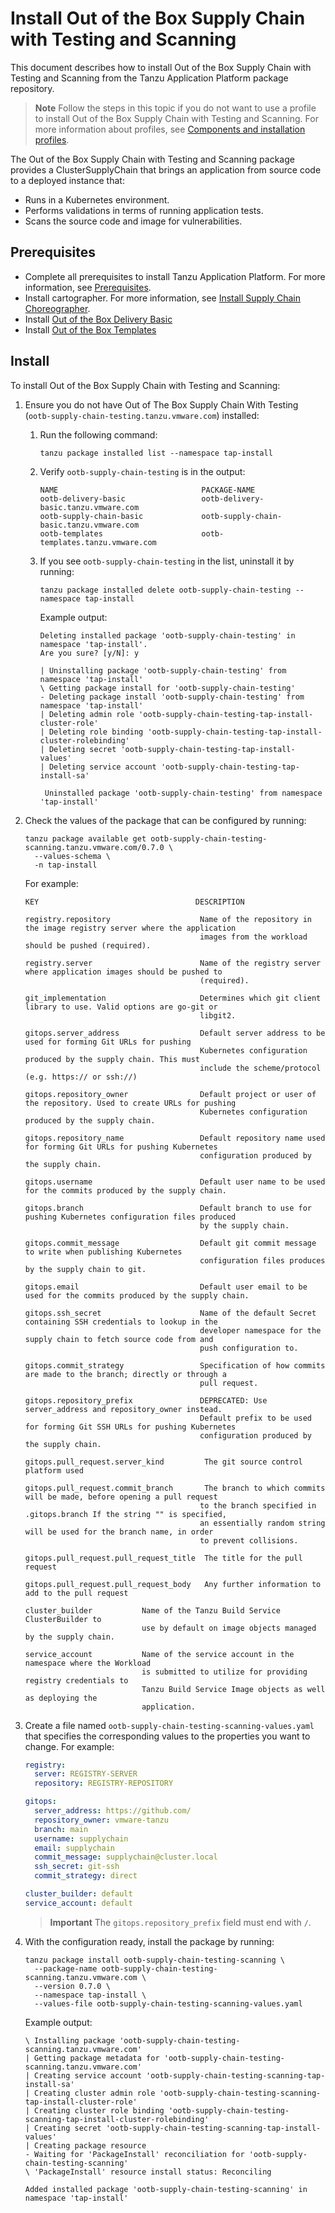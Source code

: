 # Install Out of the Box Supply Chain with Testing and Scanning

This document describes how to install Out of the Box Supply Chain with Testing and Scanning
from the Tanzu Application Platform package repository.

> **Note** Follow the steps in this topic if you do not want to use a profile to install Out of the Box Supply Chain with Testing and Scanning. For more information about profiles, see [Components and installation profiles](../about-package-profiles.hbs.md).

The Out of the Box Supply Chain with Testing and Scanning package provides a
ClusterSupplyChain that brings an application from source code to a deployed
instance that:

- Runs in a Kubernetes environment.
- Performs validations in terms of running application tests.
- Scans the source code and image for vulnerabilities.


## <a id='ootb-sc-test-scan-prereqs'></a> Prerequisites

- Complete all prerequisites to install Tanzu Application Platform. For more information, see [Prerequisites](../prerequisites.md).
- Install cartographer. For more information, see [Install Supply Chain Choreographer](install-scc.md).
- Install [Out of the Box Delivery Basic](install-ootb-sc-basic.md)
- Install [Out of the Box Templates](install-ootb-templates.md)

## <a id='ins-ootb-sc-test-scan'></a> Install

To install Out of the Box Supply Chain with Testing and Scanning:

1. Ensure you do not have Out of The Box Supply Chain With Testing
(`ootb-supply-chain-testing.tanzu.vmware.com`) installed:

    1. Run the following command:

        ```console
        tanzu package installed list --namespace tap-install
        ```

    1. Verify `ootb-supply-chain-testing` is in the output:

        ```console
        NAME                                PACKAGE-NAME
        ootb-delivery-basic                 ootb-delivery-basic.tanzu.vmware.com
        ootb-supply-chain-basic             ootb-supply-chain-basic.tanzu.vmware.com
        ootb-templates                      ootb-templates.tanzu.vmware.com
        ```

    1. If you see `ootb-supply-chain-testing` in the list, uninstall it by running:

        ```console
        tanzu package installed delete ootb-supply-chain-testing --namespace tap-install
        ```

        Example output:

        ```console
        Deleting installed package 'ootb-supply-chain-testing' in namespace 'tap-install'.
        Are you sure? [y/N]: y

        | Uninstalling package 'ootb-supply-chain-testing' from namespace 'tap-install'
        \ Getting package install for 'ootb-supply-chain-testing'
        - Deleting package install 'ootb-supply-chain-testing' from namespace 'tap-install'
        | Deleting admin role 'ootb-supply-chain-testing-tap-install-cluster-role'
        | Deleting role binding 'ootb-supply-chain-testing-tap-install-cluster-rolebinding'
        | Deleting secret 'ootb-supply-chain-testing-tap-install-values'
        | Deleting service account 'ootb-supply-chain-testing-tap-install-sa'

         Uninstalled package 'ootb-supply-chain-testing' from namespace 'tap-install'
        ```

1. Check the values of the package that can be configured by running:

    ```console
    tanzu package available get ootb-supply-chain-testing-scanning.tanzu.vmware.com/0.7.0 \
      --values-schema \
      -n tap-install
    ```

    For example:

    ```console
    KEY                                   DESCRIPTION

    registry.repository                    Name of the repository in the image registry server where the application
                                           images from the workload should be pushed (required).

    registry.server                        Name of the registry server where application images should be pushed to
                                           (required).

    git_implementation                     Determines which git client library to use. Valid options are go-git or
                                           libgit2.

    gitops.server_address                  Default server address to be used for forming Git URLs for pushing
                                           Kubernetes configuration produced by the supply chain. This must
                                           include the scheme/protocol (e.g. https:// or ssh://)

    gitops.repository_owner                Default project or user of the repository. Used to create URLs for pushing
                                           Kubernetes configuration produced by the supply chain.

    gitops.repository_name                 Default repository name used for forming Git URLs for pushing Kubernetes
                                           configuration produced by the supply chain.

    gitops.username                        Default user name to be used for the commits produced by the supply chain.

    gitops.branch                          Default branch to use for pushing Kubernetes configuration files produced
                                           by the supply chain.

    gitops.commit_message                  Default git commit message to write when publishing Kubernetes
                                           configuration files produces by the supply chain to git.

    gitops.email                           Default user email to be used for the commits produced by the supply chain.

    gitops.ssh_secret                      Name of the default Secret containing SSH credentials to lookup in the
                                           developer namespace for the supply chain to fetch source code from and
                                           push configuration to.

    gitops.commit_strategy                 Specification of how commits are made to the branch; directly or through a
                                           pull request.

    gitops.repository_prefix               DEPRECATED: Use server_address and repository_owner instead.
                                           Default prefix to be used for forming Git SSH URLs for pushing Kubernetes
                                           configuration produced by the supply chain.

   gitops.pull_request.server_kind         The git source control platform used

   gitops.pull_request.commit_branch       The branch to which commits will be made, before opening a pull request
                                           to the branch specified in .gitops.branch If the string "" is specified,
                                           an essentially random string will be used for the branch name, in order
                                           to prevent collisions.

   gitops.pull_request.pull_request_title  The title for the pull request

   gitops.pull_request.pull_request_body   Any further information to add to the pull request

    cluster_builder           Name of the Tanzu Build Service ClusterBuilder to
                              use by default on image objects managed by the supply chain.

    service_account           Name of the service account in the namespace where the Workload
                              is submitted to utilize for providing registry credentials to
                              Tanzu Build Service Image objects as well as deploying the
                              application.
    ```

1. Create a file named `ootb-supply-chain-testing-scanning-values.yaml` that specifies
   the corresponding values to the properties you want to change. For example:

    ```yaml
    registry:
      server: REGISTRY-SERVER
      repository: REGISTRY-REPOSITORY

    gitops:
      server_address: https://github.com/
      repository_owner: vmware-tanzu
      branch: main
      username: supplychain
      email: supplychain
      commit_message: supplychain@cluster.local
      ssh_secret: git-ssh
      commit_strategy: direct

    cluster_builder: default
    service_account: default
    ```

    >**Important** The `gitops.repository_prefix` field must end with `/`.

1. With the configuration ready, install the package by running:


    ```console
    tanzu package install ootb-supply-chain-testing-scanning \
      --package-name ootb-supply-chain-testing-scanning.tanzu.vmware.com \
      --version 0.7.0 \
      --namespace tap-install \
      --values-file ootb-supply-chain-testing-scanning-values.yaml
    ```

    Example output:

    ```console
    \ Installing package 'ootb-supply-chain-testing-scanning.tanzu.vmware.com'
    | Getting package metadata for 'ootb-supply-chain-testing-scanning.tanzu.vmware.com'
    | Creating service account 'ootb-supply-chain-testing-scanning-tap-install-sa'
    | Creating cluster admin role 'ootb-supply-chain-testing-scanning-tap-install-cluster-role'
    | Creating cluster role binding 'ootb-supply-chain-testing-scanning-tap-install-cluster-rolebinding'
    | Creating secret 'ootb-supply-chain-testing-scanning-tap-install-values'
    | Creating package resource
    - Waiting for 'PackageInstall' reconciliation for 'ootb-supply-chain-testing-scanning'
    \ 'PackageInstall' resource install status: Reconciling

    Added installed package 'ootb-supply-chain-testing-scanning' in namespace 'tap-install'
    ```

